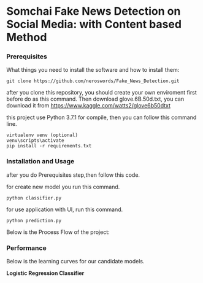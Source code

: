 # Somchai Fake News Detection on Social Media: with Content based Method

### Prerequisites

What things you need to install the software and how to install them:
   ```
   git clone https://github.com/neroswords/Fake_News_Detection.git
   ```

after you clone this repository, you should create your own enviroment first before do as this command. Then download glove.6B.50d.txt, you can download it from https://www.kaggle.com/watts2/glove6b50dtxt

this project use Python 3.7.1 for compile, then you can follow this command line.
   ```
   virtualenv venv (optional)
   venv\scripts\activate
   pip install -r requirements.txt
   ```
### Installation and Usage
after you do Prerequisites step,then follow this code.

for create new model you run this command.
   ```
   python classifier.py
   ```
for use application with UI, run this command.
   ```
   python prediction.py
   ```

Below is the Process Flow of the project:

<!-- <p align="center">
  <img width="600" height="750" src="https://github.com/nishitpatel01/Fake_News_Detection/blob/master/images/ProcessFlow.PNG">
</p> -->

### Performance
Below is the learning curves for our candidate models. 

**Logistic Regression Classifier**

<!-- <p align="center">
  <img width="550" height="450" src="https://github.com/nishitpatel01/Fake_News_Detection/blob/master/images/LR_LCurve.PNG">
</p>

**Random Forest Classifier**

<p align="center">
  <img width="550" height="450" src="https://github.com/nishitpatel01/Fake_News_Detection/blob/master/images/RF_LCurve.png">
</p> -->
